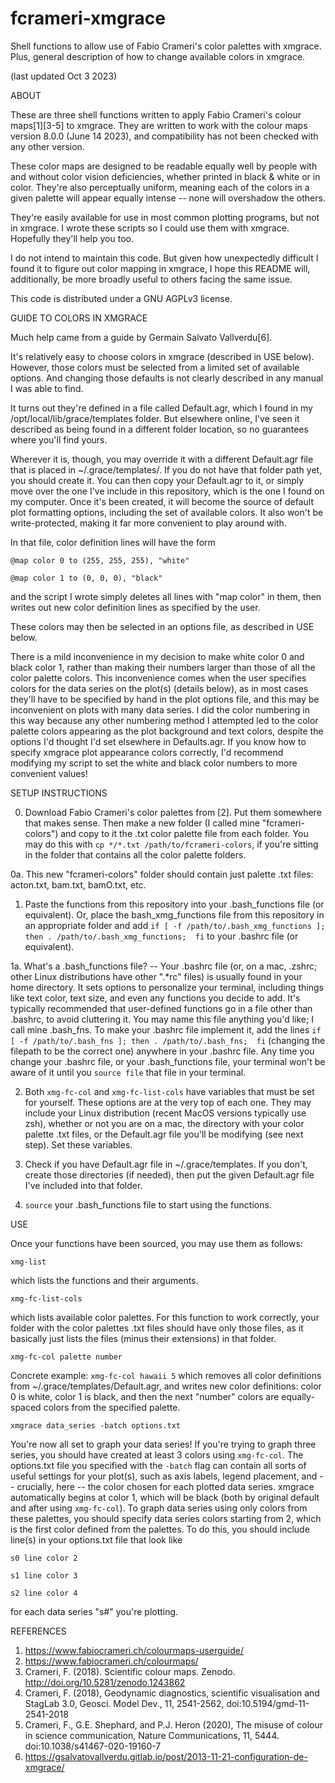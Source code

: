 # fcrameri-xmgrace
Shell functions to allow use of Fabio Crameri's color palettes with xmgrace. Plus, general description of how to change available colors in xmgrace.



(last updated Oct 3 2023)

ABOUT

These are three shell functions written to apply Fabio Crameri's colour maps[1][3-5] to xmgrace. They are written to work with the colour maps version 8.0.0 (June 14 2023), and compatibility has not been checked with any other version.

These color maps are designed to be readable equally well by people with and without color vision deficiencies, whether printed in black & white or in color. They're also perceptually uniform, meaning each of the colors in a given palette will appear equally intense -- none will overshadow the others.

They're easily available for use in most common plotting programs, but not in xmgrace. I wrote these scripts so I could use them with xmgrace. Hopefully they'll help you too.

I do not intend to maintain this code. But given how unexpectedly difficult I found it to figure out color mapping in xmgrace, I hope this README will, additionally, be more broadly useful to others facing the same issue.

This code is distributed under a GNU AGPLv3 license.



GUIDE TO COLORS IN XMGRACE

Much help came from a guide by Germain Salvato Vallverdu[6].

It's relatively easy to choose colors in xmgrace (described in USE below). However, those colors must be selected from a limited set of available options. And changing those defaults is not clearly described in any manual I was able to find.

It turns out they're defined in a file called Default.agr, which I found in my /opt/local/lib/grace/templates folder. But elsewhere online, I've seen it described as being found in a different folder location, so no guarantees where you'll find yours.

Wherever it is, though, you may override it with a different Default.agr file that is placed in ~/.grace/templates/. If you do not have that folder path yet, you should create it. You can then copy your Default.agr to it, or simply move over the one I've include in this repository, which is the one I found on my computer. Once it's been created, it will become the source of default plot formatting options, including the set of available colors. It also won't be write-protected, making it far more convenient to play around with.

In that file, color definition lines will have the form

`@map color 0 to (255, 255, 255), "white"`

`@map color 1 to (0, 0, 0), "black"`

and the script I wrote simply deletes all lines with "map color" in them, then writes out new color definition lines as specified by the user.

These colors may then be selected in an options file, as described in USE below.

There is a mild inconvenience in my decision to make white color 0 and black color 1, rather than making their numbers larger than those of all the color palette colors. This inconvenience comes when the user specifies colors for the data series on the plot(s) (details below), as in most cases they'll have to be specified by hand in the plot options file, and this may be inconvenient on plots with many data series. I did the color numbering in this way because any other numbering method I attempted led to the color palette colors appearing as the plot background and text colors, despite the options I'd thought I'd set elsewhere in Defaults.agr. If you know how to specify xmgrace plot appearance colors correctly, I'd recommend modifying my script to set the white and black color numbers to more convenient values!



SETUP INSTRUCTIONS

0. Download Fabio Crameri's color palettes from [2]. Put them somewhere that makes sense. Then make a new folder (I called mine "fcrameri-colors") and copy to it the .txt color palette file from each folder. You may do this with `cp */*.txt /path/to/fcrameri-colors`, if you're sitting in the folder that contains all the color palette folders.

0a. This new "fcrameri-colors" folder should contain just palette .txt files: acton.txt, bam.txt, bamO.txt, etc.

1. Paste the functions from this repository into your .bash_functions file (or equivalent). Or, place the bash_xmg_functions file from this repository in an appropriate folder and add
`if [ -f /path/to/.bash_xmg_functions ]; then
  . /path/to/.bash_xmg_functions; 
fi`
to your .bashrc file (or equivalent).

1a. What's a .bash_functions file? -- Your .bashrc file (or, on a mac, .zshrc; other Linux distributions have other ".*rc" files) is usually found in your home directory. It sets options to personalize your terminal, including things like text color, text size, and even any functions you decide to add. It's typically recommended that user-defined functions go in a file other than .bashrc, to avoid cluttering it. You may name this file anything you'd like; I call mine .bash_fns. To make your .bashrc file implement it, add the lines 
`if [ -f /path/to/.bash_fns ]; then
  . /path/to/.bash_fns; 
fi`
(changing the filepath to be the correct one) anywhere in your .bashrc file. Any time you change your .bashrc file, or your .bash_functions file, your terminal won't be aware of it until you `source file` that file in your terminal.

2. Both `xmg-fc-col` and `xmg-fc-list-cols` have variables that must be set for yourself. These options are at the very top of each one. They may include your Linux distribution (recent MacOS versions typically use zsh), whether or not you are on a mac, the directory with your color palette .txt files, or the Default.agr file you'll be modifying (see next step). Set these variables.

3. Check if you have Default.agr file in ~/.grace/templates. If you don't, create those directories (if needed), then put the given Default.agr file I've included into that folder.

4. `source` your .bash_functions file to start using the functions.



USE

Once your functions have been sourced, you may use them as follows:

`xmg-list`

which lists the functions and their arguments.


`xmg-fc-list-cols`

which lists available color palettes. For this function to work correctly, your folder with the color palettes .txt files should have only those files, as it basically just lists the files (minus their extensions) in that folder.


`xmg-fc-col palette number`

Concrete example: `xmg-fc-col hawaii 5`
which removes all color definitions from ~/.grace/templates/Default.agr, and writes new color definitions: color 0 is white, color 1 is black, and then the next "number" colors are equally-spaced colors from the specified palette.


`xmgrace data_series -batch options.txt`

You're now all set to graph your data series! If you're trying to graph three series, you should have created at least 3 colors using `xmg-fc-col`. The options.txt file you specified with the `-batch` flag can contain all sorts of useful settings for your plot(s), such as axis labels, legend placement, and -- crucially, here -- the color chosen for each plotted data series. xmgrace automatically begins at color 1, which will be black (both by original default and after using `xmg-fc-col`). To graph data series using only colors from these palettes, you should specify data series colors starting from 2, which is the first color defined from the palettes. To do this, you should include line(s) in your options.txt file that look like

`s0 line color 2`

`s1 line color 3`

`s2 line color 4`

for each data series "s#" you're plotting.




REFERENCES

1. https://www.fabiocrameri.ch/colourmaps-userguide/
2. https://www.fabiocrameri.ch/colourmaps/
3. Crameri, F. (2018). Scientific colour maps. Zenodo. http://doi.org/10.5281/zenodo.1243862
4. Crameri, F. (2018), Geodynamic diagnostics, scientific visualisation and StagLab 3.0, Geosci. Model Dev., 11, 2541-2562, doi:10.5194/gmd-11-2541-2018
5. Crameri, F., G.E. Shephard, and P.J. Heron (2020), The misuse of colour in science communication, Nature Communications, 11, 5444. doi:10.1038/s41467-020-19160-7
6. https://gsalvatovallverdu.gitlab.io/post/2013-11-21-configuration-de-xmgrace/
